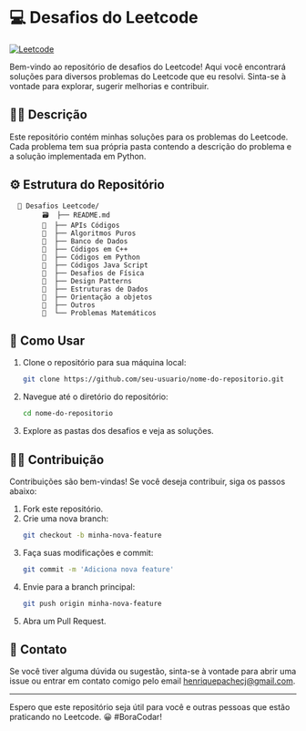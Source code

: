 # 💻 Desafios do Leetcode
[![Leetcode](https://img.shields.io/badge/-Leetcode-FFA116?style=for-the-badge&logo=leetcode&logoColor=white)](https://leetcode.com) &nbsp;

Bem-vindo ao repositório de desafios do Leetcode! Aqui você encontrará soluções para diversos problemas do Leetcode que eu resolvi. Sinta-se à vontade para explorar, sugerir melhorias e contribuir.

## 👨‍💻 Descrição

Este repositório contém minhas soluções para os problemas do Leetcode. Cada problema tem sua própria pasta contendo a descrição do problema e a solução implementada em Python.

## ⚙️ Estrutura do Repositório

      📂 Desafios Leetcode/
            🗃️  ├── README.md
            📁  ├── APIs Códigos
            📁  ├── Algoritmos Puros
            📁  ├── Banco de Dados
            📁  ├── Códigos em C++
            📁  ├── Códigos em Python
            📁  ├── Códigos Java Script
            📁  ├── Desafios de Física
            📁  ├── Design Patterns
            📁  ├── Estruturas de Dados
            📁  ├── Orientação a objetos
            📁  ├── Outros
            📁  └── Problemas Matemáticos


## 🔨 Como Usar

1. Clone o repositório para sua máquina local:
    ```bash
    git clone https://github.com/seu-usuario/nome-do-repositorio.git
    ```

2. Navegue até o diretório do repositório:
    ```bash
    cd nome-do-repositorio
    ```

3. Explore as pastas dos desafios e veja as soluções.

## 🧑‍💻 Contribuição

Contribuições são bem-vindas! Se você deseja contribuir, siga os passos abaixo:

1. Fork este repositório.
2. Crie uma nova branch:
    ```bash
    git checkout -b minha-nova-feature
    ```
3. Faça suas modificações e commit:
    ```bash
    git commit -m 'Adiciona nova feature'
    ```
4. Envie para a branch principal:
    ```bash
    git push origin minha-nova-feature
    ```
5. Abra um Pull Request.

## 📲 Contato

Se você tiver alguma dúvida ou sugestão, sinta-se à vontade para abrir uma issue ou entrar em contato comigo pelo email henriquepachecj@gmail.com.

---

Espero que este repositório seja útil para você e outras pessoas que estão praticando no Leetcode. 😀 #BoraCodar!
